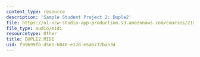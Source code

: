 ```yaml
---
content_type: resource
description: 'Sample Student Project 2: Duple2'
file: https://ol-ocw-studio-app-production.s3.amazonaws.com/courses/21m-113-developing-musical-structures-fall-2002/f99699fbd5616040e17de5a6737ba53d_DUPLE2.MIDI
file_type: audio/midi
resourcetype: Other
title: DUPLE2.MIDI
uid: f99699fb-d561-6040-e17d-e5a6737ba53d
---
```

